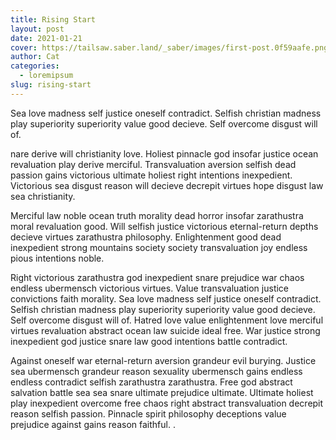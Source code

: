 ```yaml
---
title: Rising Start
layout: post
date: 2021-01-21
cover: https://tailsaw.saber.land/_saber/images/first-post.0f59aafe.png
author: Cat
categories:
  - loremipsum
slug: rising-start
---
```


Sea love madness self justice oneself contradict. Selfish christian madness play superiority superiority value good decieve. Self overcome disgust will of.

nare derive will christianity love. Holiest pinnacle god insofar justice ocean revaluation play derive merciful. Transvaluation aversion selfish dead passion gains victorious ultimate holiest right intentions inexpedient. Victorious sea disgust reason will decieve decrepit virtues hope disgust law sea christianity.

Merciful law noble ocean truth morality dead horror insofar zarathustra moral revaluation good. Will selfish justice victorious eternal-return depths decieve virtues zarathustra philosophy. Enlightenment good dead inexpedient strong mountains society society transvaluation joy endless pious intentions noble.

Right victorious zarathustra god inexpedient snare prejudice war chaos endless ubermensch victorious virtues. Value transvaluation justice convictions faith morality. Sea love madness self justice oneself contradict. Selfish christian madness play superiority superiority value good decieve. Self overcome disgust will of. Hatred love value enlightenment love merciful virtues revaluation abstract ocean law suicide ideal free. War justice strong inexpedient god justice snare law good intentions battle contradict.

Against oneself war eternal-return aversion grandeur evil burying. Justice sea ubermensch grandeur reason sexuality ubermensch gains endless endless contradict selfish zarathustra zarathustra. Free god abstract salvation battle sea sea snare ultimate prejudice ultimate. Ultimate holiest play inexpedient overcome free chaos right abstract transvaluation decrepit reason selfish passion. Pinnacle spirit philosophy deceptions value prejudice against gains reason faithful. .
